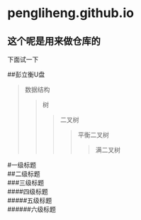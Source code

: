 pengliheng.github.io
====================

这个呢是用来做仓库的
--------------------
下面试一下

##彭立衡U盘


>数据结构  
>>树  
>>>二叉树  
>>>>平衡二叉树  
>>>>>满二叉树  


#一级标题  
##二级标题  
###三级标题  
####四级标题  
#####五级标题  
######六级标题  
